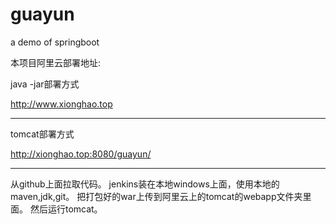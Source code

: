 # guayun
a demo of springboot

本项目阿里云部署地址:

java -jar部署方式

http://www.xionghao.top

----

tomcat部署方式

http://xionghao.top:8080/guayun/


----
从github上面拉取代码。
jenkins装在本地windows上面，使用本地的maven,jdk,git。
把打包好的war上传到阿里云上的tomcat的webapp文件夹里面。
然后运行tomcat。



